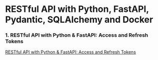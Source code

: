 # RESTful API with Python, FastAPI, Pydantic, SQLAlchemy and Docker

### 1. RESTful API with Python & FastAPI: Access and Refresh Tokens

[RESTful API with Python & FastAPI: Access and Refresh Tokens](https://codevoweb.com/restful-api-with-python-fastapi-access-and-refresh-tokens)
